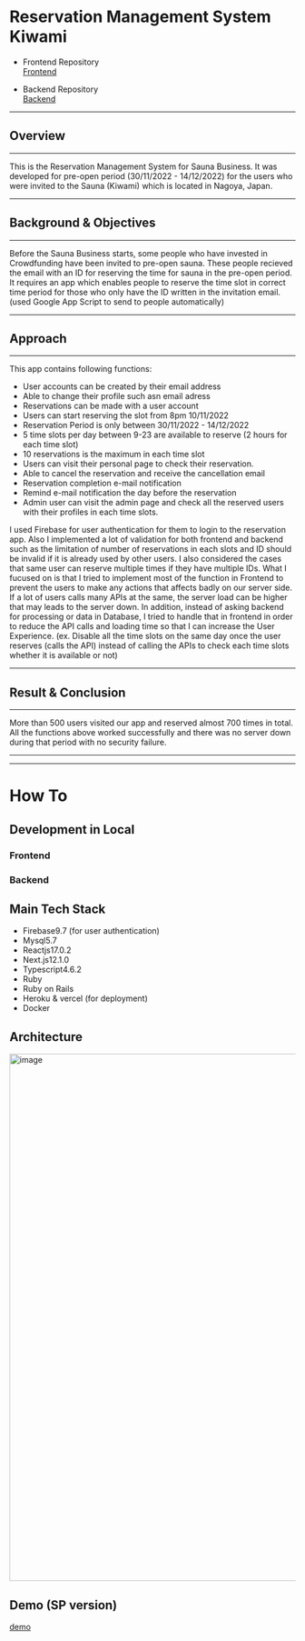 # Reservation Management System　Kiwami

- Frontend Repository  
[Frontend](https://github.com/Sauna-Kiwami/kiwami-frontend/tree/main)  

- Backend Repository  
[Backend](https://github.com/Sauna-Kiwami/kiwami-backend/tree/development)


- - -
## Overview
- - -
This is the Reservation Management System for Sauna Business. It was developed for pre-open period (30/11/2022 - 14/12/2022) for the users who were invited to the Sauna (Kiwami) which is located in Nagoya, Japan.


- - -
## Background & Objectives
- - - 
Before the Sauna Business starts, some people who have invested in Crowdfunding have been invited to pre-open sauna. These people recieved the email with an ID for reserving the time for sauna in the pre-open period.
It requires an app which enables people to reserve the time slot in correct time period for those who only have the ID written in the invitation email. (used Google App Script to send to people automatically)


- - - 
## Approach
- - -
This app contains following functions:
- User accounts can be created by their email address
- Able to change their profile such asn email adress
- Reservations can be made with a user account
- Users can start reserving the slot from 8pm 10/11/2022
- Reservation Period is only between 30/11/2022 - 14/12/2022
- 5 time slots per day between 9-23 are available to reserve (2 hours for each time slot)
- 10 reservations is the maximum in each time slot
- Users can visit their personal page to check their reservation.
- Able to cancel the reservation and receive the cancellation email
- Reservation completion e-mail notification
- Remind e-mail notification the day before the reservation
- Admin user can visit the admin page and check all the reserved users with their profiles in each time slots.

I used Firebase for user authentication for them to login to the reservation app. Also I implemented a lot of validation for both frontend and backend such as the limitation of number of reservations in each slots and ID should be invalid if it is already used by other users.
I also considered the cases that same user can reserve multiple times if they have multiple IDs.
What I fucused on is that I tried to implement most of the function in Frontend to prevent the users to make any actions that affects badly on our server side. If a lot of users calls many APIs at the same, the server load can be higher that may leads to the server down. In addition, instead of asking backend for processing or data in Database, I tried to handle that in frontend in order to reduce the API calls and loading time so that I can increase the User Experience. (ex. Disable all the time slots on the same day once the user reserves (calls the API) instead of calling the APIs to check each time slots whether it is available or not)


- - - 
## Result & Conclusion
- - -
More than 500 users visited our app and reserved almost 700 times in total.
All the functions above worked successfully and there was no server down during that period with no security failure.


- - - 
- - - 

# How To
## Development in Local
### Frontend


### Backend



## Main Tech Stack
- Firebase9.7 (for user authentication)
- Mysql5.7
- Reactjs17.0.2
- Next.js12.1.0
- Typescript4.6.2
- Ruby
- Ruby on Rails
- Heroku & vercel (for deployment)
- Docker


## Architecture
<img width="928" alt="image" src="https://github.com/tinaba96/kiwami/assets/57109730/257a065f-85a2-4759-8720-ae96e29eba2b">



## Demo (SP version)
[demo](https://drive.google.com/file/d/1Om5dcyb7CAjAPm03jB-MlNz_VycCS_IK/view?usp=sharing)
